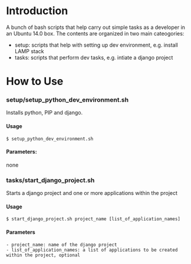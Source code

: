 # Introduction
A bunch of bash scripts that help carry out simple tasks as a developer in an Ubuntu 14.0 box. The contents are organized in two main cateogories:

- setup: scripts that help with setting up dev environment, e.g. install LAMP stack
- tasks: scripts that perform dev tasks, e.g. intiate a django project

# How to Use

### setup/setup_python_dev_environment.sh

Installs python, PIP and django.

#### Usage
`$ setup_python_dev_environment.sh`

#### Parameters:
none

### tasks/start_django_project.sh
Starts a django project and one or more applications within the project
#### Usage
`$ start_django_project.sh project_name [list_of_application_names]`
#### Parameters
	- project_name:	name of the django project
	- list_of_application_names: a list of applications to be created within the project, optional
